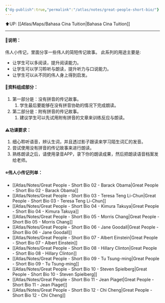 ```yaml
---
{"dg-publish":true,"permalink":"/atlas/notes/great-people-short-bio/"}
---
```


⬆️UP: [[Atlas/Maps/Bahasa Cina Tuition\|Bahasa Cina Tuition]]

---
#### 🚩说明：
伟人小传记，里面分享一些伟人的简短传记故事。
此系列的用途主要是:
- 让学生可以多阅读，提升阅读能力。
- 让学生可以学习聆听与朗读，提升听力与口说能力。
- 让学生可以从不同的伟人身上得到启发。
#### 🧩资料组成部分：
1. 第一部分是：没有拼音的传记故事。
	1. 学生最后要能够在没有拼音协助的情况下完成朗读。
2. 第二部分是：附有拼音的传记故事。
	1. 建议学生可以先试用附有拼音的文章来训练反应与朗读。
#### ⚠️功课要求：
1. 细心聆听语音，辨认生词，并且透过影子跟读来学习陌生词汇的发音。
2. 尝试使用没有拼音的传记故事来进行朗读。
3. 熟练朗读之后，请使用录音APP，录下你的朗读成果，然后把朗读语音档案发给老师。

#### ⭐伟人小传记列单：
- [[Atlas/Notes/Great People - Short Bio 02 - Barack Obama\|Great People - Short Bio 02 - Barack Obama]]
- [[Atlas/Notes/Great People - Short Bio 03 - Teresa Teng Li-Chun\|Great People - Short Bio 03 - Teresa Teng Li-Chun]]
- [[Atlas/Notes/Great People - Short Bio 04 - Kimura Takuya\|Great People - Short Bio 04 - Kimura Takuya]]
- [[Atlas/Notes/Great People - Short Bio 05 - Morris Chang\|Great People - Short Bio 05 - Morris Chang]]
- [[Atlas/Notes/Great People - Short Bio 06 - Jane Goodall\|Great People - Short Bio 06 - Jane Goodall]]
- [[Atlas/Notes/Great People - Short Bio 07 - Albert Einstein\|Great People - Short Bio 07 - Albert Einstein]]
- [[Atlas/Notes/Great People - Short Bio 08 - Hillary Clinton\|Great People - Short Bio 08 - Hillary Clinton]]
- [[Atlas/Notes/Great People - Short Bio 09 - Tu Tsung-ming\|Great People - Short Bio 09 - Tu Tsung-ming]]
- [[Atlas/Notes/Great People - Short Bio 10 - Steven Spielberg\|Great People - Short Bio 10 - Steven Spielberg]]
- [[Atlas/Notes/Great People - Short Bio 11 - Jean Piaget\|Great People - Short Bio 11 - Jean Piaget]]
- [[Atlas/Notes/Great People - Short Bio 12 - Chi Cheng\|Great People - Short Bio 12 - Chi Cheng]]